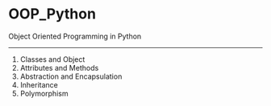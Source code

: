 # OOP_Python
Object Oriented Programming in Python

___

1. Classes and Object
2. Attributes and Methods
3. Abstraction and Encapsulation
4. Inheritance
5. Polymorphism